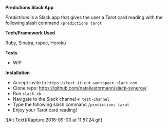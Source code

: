 **Predictions Slack App**


_Predictions_ is a Slack app that gives the user a Tarot card reading with 
the following slash command `/predictions tarot`

**Tech/Framework Used**

Ruby, Sinatra, rspec, Heroku     

**Tests**

* WIP 

**Installation**

* Accept invite to `https://test-it-out-workspace.slack.com` 
* Clone repo: https://github.com/nataliestormann/slack-synergy/
* Run `slack.rb`
* Navigate to the Slack channel `# test-channel`
* Type the following slash command `/predictions tarot`
* Enjoy your Tarot card reading!

![Alt Text](Kapture 2018-09-03 at 11.57.24.gif)
